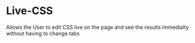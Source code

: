 # Live-CSS
Allows the User to edit CSS live on the page and see the results immedialty without having to change tabs
